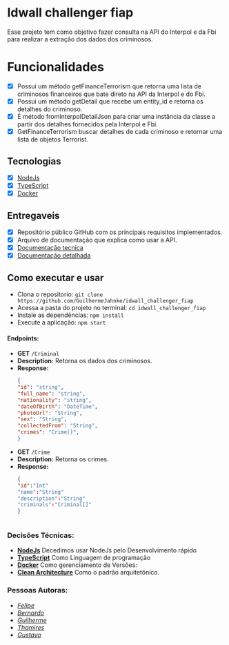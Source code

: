 # **Idwall challenger fiap**

Esse projeto tem como objetivo fazer consulta na API do Interpol e da Fbi para realizar a extração dos dados dos criminosos.

# **Funcionalidades**
- [x] Possui um método getFinanceTerrorism que retorna uma lista de criminosos financeiros que bate direto na API da Interpol e do Fbi.​
- [X] Possui um método getDetail que recebe um entity_id e retorna os detalhes do criminoso.​
- [X] É método fromInterpolDetailJson para criar uma instância da classe a partir dos detalhes fornecidos pela Interpol e Fbi.
- [X] GetFinanceTerrorism buscar detalhes de cada criminoso e retornar uma lista de objetos Terrorist.​

## **Tecnologias**
- [x] [NodeJs](https://nodejs.org/en)
- [x] [TypeScript](https://www.typescriptlang.org/)
- [x] [Docker](https://docker.com/)

## **Entregaveis**

- [X] Repositório público GitHub com os principais requisitos implementados.
- [X] Arquivo de documentação que explica como usar a API.
- [x] [Documentação tecnica](https://fiapcom-my.sharepoint.com/:p:/g/personal/rm94285_fiap_com_br/ESStAFvND41Okwp7DcO2GYYBez_bI9dnzGQAqFyj6bhiKw?e=MJDzQB)
- [x] [Documentação detalhada](https://fiapcom-my.sharepoint.com/:p:/g/personal/rm92923_fiap_com_br/EaMHirWSFcJLkDGdJZMHadYBCMmJlRvrWyrAPm6dydnTFw?e=bfvMFf)

## **Como executar e usar**
- Clona o repositorio:  `git clone https://github.com/GuilhermeJahnke/idwall_challenger_fiap`
- Acessa a pasta do projeto no terminal: `cd idwall_challenger_fiap`
- Instale as dependências: `npm install`
- Execute a aplicação: `npm start`

#### **Endpoints:**

- **GET** `/Criminal`
- **Description:** Retorna os dados dos criminosos.
- **Response:**
  ```json
  {
  "id": "string",
  "full_name": "string",
  "nationality": "string",
  "dateOfBirth": "DateTime",
  "photoUrl": "String",
  "sex": "String",
  "collectedFrom": "String",
  "crimes": "Crime[]",
  }

- **GET** `/Crime`
- **Description:** Retorna os crimes.
- **Response:**
  ```json
  {
  "id":"Int"
  "name":"String"
  "description":"String"
  "criminals":"Criminal[]"
  } 
   

### **Decisões Técnicas:**
- **[NodeJs](https://nodejs.org/en)** Decedimos usar NodeJs pelo Desenvolvimento rápido
- **[TypeScript](https://www.typescriptlang.org/)** Como Linguagem de programação
- **[Docker](https://docker.com/)** Como gerenciamento de Versões:
- **[Clean Architecture](https://blog.cleancoder.com/uncle-bob/2012/08/13/the-clean-architecture.html)** Como o padrão arquitetônico.

### **Pessoas Autoras:**

- *[Felipe](https://github.com/GuilhermeJahnke)*
- *[Bernardo](https://github.com/bernardomoraes)*
- *[Guilherme](https://github.com/Zapotoczn)*
- *[Thamires](https://github.com/ThamiresAluiza)*
- *[Gustavo](https://github.com/gustavoGui17)*
